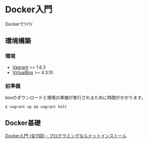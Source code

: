 Docker入門
==========

Dockerでﾜｲﾜｲ


環境構築
--------

### 環境

* [Vagrant](http://www.vagrantup.com/downloads.html) >= 1.6.3
* [VirtualBox](https://www.virtualbox.org/wiki/Downloads) >= 4.3.10

### 前準備

boxのダウンロードと環境の準備が実行されるために時間がかかります。

    $ vagrant up && vagrant halt


Docker基礎
----------

[Docker入門 (全11回) - プログラミングならドットインストール](http://dotinstall.com/lessons/basic_docker)
